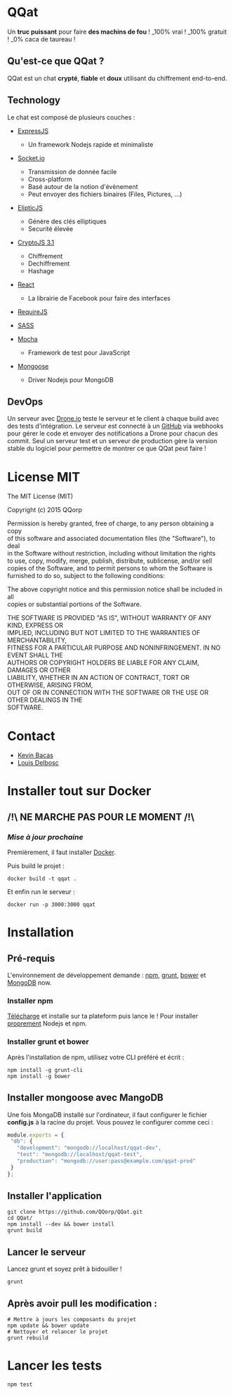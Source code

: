 # QQat
Un **truc puissant** pour faire **des machins de fou** ! _100% vrai ! _100% gratuit ! _0% caca de taureau !

## Qu'est-ce que QQat ?
QQat est un chat **crypté**, **fiable** et **doux** utilisant du chiffrement end-to-end.

## Technology
Le chat est composé de plusieurs couches :
- [ExpressJS](http://expressjs.com/)
  - Un framework Nodejs rapide et minimaliste

- [Socket.io](http://socket.io/)
  - Transmission de donnée facile
  - Cross-platform
  - Basé autour de la notion d'évènement
  - Peut envoyer des fichiers binaires (Files, Pictures, ...)

- [ElipticJS](https://github.com/indutny/elliptic)
  - Génère des clés elliptiques
  - Securité élevée

- [CryptoJS 3.1](https://code.google.com/p/crypto-js/)
  - Chiffrement
  - Dechiffrement
  - Hashage

- [React](https://facebook.github.io/react/)
  - La librairie de Facebook pour faire des interfaces

- [RequireJS](http://requirejs.org/)
- [SASS](http://sass-lang.com/)
- [Mocha](http://mochajs.org/)
  - Framework de test pour JavaScript

- [Mongoose](http://mongoosejs.com/)
  - Driver Nodejs pour MongoDB

## DevOps
Un serveur avec [Drone.io](drone.io) teste le serveur et le client à chaque build avec des tests d'intégration. Le serveur est connecté à un [GitHub](https://github.com/) via webhooks pour gérer le code et envoyer des notifications a Drone pour chacun des commit. Seul un serveur test et un serveur de production gère la version stable du logiciel pour permettre de montrer ce que QQat peut faire !

# License MIT
The MIT License (MIT)

Copyright (c) 2015 QQorp

Permission is hereby granted, free of charge, to any person obtaining a copy<br>of this software and associated documentation files (the "Software"), to deal<br>in the Software without restriction, including without limitation the rights<br>to use, copy, modify, merge, publish, distribute, sublicense, and/or sell<br>copies of the Software, and to permit persons to whom the Software is<br>furnished to do so, subject to the following conditions:

The above copyright notice and this permission notice shall be included in all<br>copies or substantial portions of the Software.

THE SOFTWARE IS PROVIDED "AS IS", WITHOUT WARRANTY OF ANY KIND, EXPRESS OR<br>IMPLIED, INCLUDING BUT NOT LIMITED TO THE WARRANTIES OF MERCHANTABILITY,<br>FITNESS FOR A PARTICULAR PURPOSE AND NONINFRINGEMENT. IN NO EVENT SHALL THE<br>AUTHORS OR COPYRIGHT HOLDERS BE LIABLE FOR ANY CLAIM, DAMAGES OR OTHER<br>LIABILITY, WHETHER IN AN ACTION OF CONTRACT, TORT OR OTHERWISE, ARISING FROM,<br>OUT OF OR IN CONNECTION WITH THE SOFTWARE OR THE USE OR OTHER DEALINGS IN THE<br>SOFTWARE.

# Contact
- [Kevin Bacas](https://github.com/KevinBacas)
- [Louis Delbosc](https://github.com/LouisDelbosc)

# Installer tout sur Docker
## /!\ **NE MARCHE PAS POUR LE MOMENT** /!\
### *Mise à jour prochaine*
Premièrement, il faut installer [Docker](https://docs.docker.com/installation/).

Puis build le projet :

```shell
docker build -t qqat .
```

Et enfin run le serveur :

```shell
docker run -p 3000:3000 qqat
```

# Installation
## Pré-requis
L'environnement de développement demande : [npm](https://www.npmjs.com/), [grunt](http://gruntjs.com/), [bower](http://bower.io/) et [MongoDB](https://www.mongodb.org/) now.

### Installer npm
[Télécharge](https://nodejs.org/download/) et installe sur ta plateform puis lance le !
Pour installer [proprement](https://www.joyent.com/blog/installing-node-and-npm/) Nodejs et npm.

### Installer grunt et bower
Après l'installation de npm, utilisez votre CLI préféré et écrit :

```shell
npm install -g grunt-cli
npm install -g bower
```

## Installer mongoose avec MangoDB
Une fois MongaDB installé sur l'ordinateur, il faut configurer le fichier **config.js** à la racine du projet. Vous pouvez le configurer comme ceci :

```javascript
module.exports = {
 "db": {
   "development": "mongodb://localhost/qqat-dev",
   "test": "mongodb://localhost/qqat-test",
   "production": "mongodb://user:pass@example.com/qqat-prod"
 }
};
```

## Installer l'application

```shell
git clone https://github.com/QQorp/QQat.git
cd QQat/
npm install --dev && bower install
grunt build
```

## Lancer le serveur
Lancez grunt et soyez prêt à bidouiller !

```shell
grunt
```

## Après avoir pull les modification :

```shell
# Mettre à jours les composants du projet
npm update && bower update
# Nettoyer et relancer le projet
grunt rebuild
```

# Lancer les tests

```shell
npm test
```
